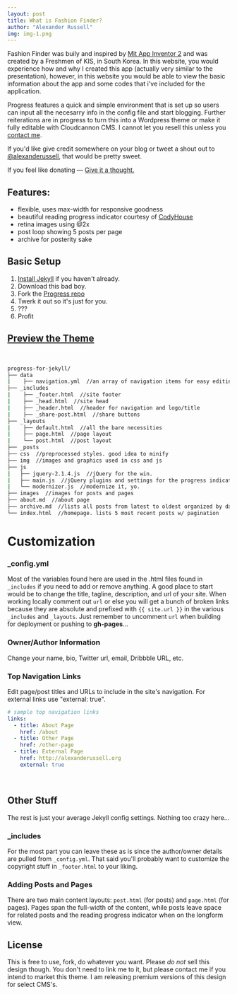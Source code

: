 ```yaml
---
layout: post
title: What is Fashion Finder?
author: "Alexander Russell"
img: img-1.png
---
```


Fashion Finder was buily and inspired by [Mit App Inventor 2](http://appinventor.mit.edu/explore/) and was created by a Freshmen of KIS, in South Korea. In this website, you would experience how and why I created this app (actually very similar to the presentation), however, in this website you would be able to view the basic information about the app and some codes that i've included for the application.

Progress features a quick and simple environment that is set up so users can input all the necesarry info in the config file and start blogging. Further reiterations are in progress to turn this into a Wordpress theme or make it fully editable with Cloudcannon CMS. I cannot let you resell this unless you [contact me](mailto:alex@collectivelymade.com).

If you'd like give credit somewhere on your blog or tweet a shout out to
[@alexanderussell](https://twitter.com/alexanderussell), that would be pretty sweet.

If you feel like donating — [Give it a thought.](https://flattr.com/profile/alexanderussell)



## Features:
- flexible, uses max-width for responsive goodness
- beautiful reading progress indicator courtesy of [CodyHouse](https://codyhouse.co/)
- retina images using @2x
- post loop showing 5 posts per page
- archive for posterity sake

## Basic Setup

1. [Install Jekyll](http://jekyllrb.com) if you haven't already.
2. Download this bad boy.
3. Fork the [Progress repo](http://github.com/alexanderussell/progress-for-jekyll/)
4. Twerk it out so it's just for you.
5. ???
6. Profit

## [Preview the Theme](http://alexanderussell.github.io/progress-for-jekyll)
<br>

``` bash
progress-for-jekyll/
├── data
|    ├── navigation.yml  //an array of navigation items for easy editing
├── _includes
|    ├── _footer.html  //site footer
|    ├── _head.html  //site head
|    ├── _header.html  //header for navigation and logo/title
|    ├── _share-post.html  //share buttons
├── _layouts
|    ├── default.html  //all the bare necessities
|    ├── page.html  //page layout
|    └── post.html  //post layout
├── _posts
├── css  //preprocessed styles. good idea to minify
├── img  //images and graphics used in css and js
├── js
|   ├── jquery-2.1.4.js  //jQuery for the win.
|   ├── main.js  //jQuery plugins and settings for the progress indicator.
|   └── modernizer.js  //modernize it, yo.
├── images  //images for posts and pages
├── about.md  //about page
├── archive.md  //lists all posts from latest to oldest organized by date
└── index.html  //homepage. lists 5 most recent posts w/ pagination
```

# Customization

### _config.yml

Most of the variables found here are used in the .html files found in `_includes` if you need to add or remove anything. A good place to start would be to change the title, tagline, description, and url of your site. When working locally comment out `url` or else you will get a bunch of broken links because they are absolute and prefixed with `{{ site.url }}` in the various `_includes` and `_layouts`. Just remember to uncomment `url` when building for deployment or pushing to **gh-pages**...

### Owner/Author Information

Change your name, bio, Twitter url, email, Dribbble URL, etc.

### Top Navigation Links

Edit page/post titles and URLs to include in the site's navigation. For external links use "external: true".

``` yaml
# sample top navigation links
links:
  - title: About Page
    href: /about
  - title: Other Page
    href: /other-page
  - title: External Page
    href: http://alexanderussell.org
    external: true
```
<br>

## Other Stuff

The rest is just your average Jekyll config settings. Nothing too crazy here...

### _includes

For the most part you can leave these as is since the author/owner details are pulled from `_config.yml`. That said you'll probably want to customize the copyright stuff in `_footer.html` to your liking.

### Adding Posts and Pages

There are two main content layouts: `post.html` (for posts) and `page.html` (for pages). Pages span the full-width of the content, while posts leave space for related posts and the reading progress indicator when on the longform view.



## License

This is free to use, fork, do whatever you want. Please *do not* sell this design though. You don't need to link me to it, but please contact me if you intend to market this theme. I am releasing premium versions of this design for select CMS's.
